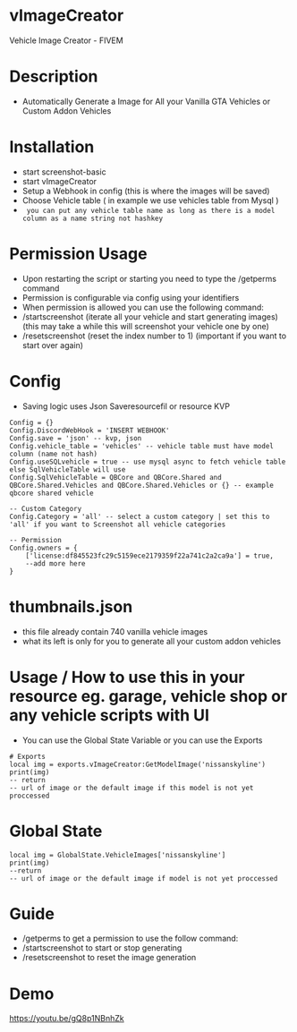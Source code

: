 # vImageCreator
Vehicle Image Creator - FIVEM

# Description
- Automatically Generate a Image for All your Vanilla GTA Vehicles or Custom Addon Vehicles

# Installation
- start screenshot-basic
- start vImageCreator
- Setup a Webhook in config (this is where the images will be saved)
- Choose Vehicle table ( in example we use vehicles table from Mysql )
- ` you can put any vehicle table name as long as there is a model column as a name string not hashkey`

# Permission Usage
- Upon restarting the script or starting you need to type the /getperms command
- Permission is configurable via config using your identifiers
- When permission is allowed you can use the following command:
- /startscreenshot (iterate all your vehicle and start generating images) (this may take a while this will screenshot your vehicle one by one)
- /resetscreenshot (reset the index number to 1) (important if you want to start over again)

# Config
- Saving logic uses Json Saveresourcefil or resource KVP
```
Config = {}
Config.DiscordWebHook = 'INSERT WEBHOOK'
Config.save = 'json' -- kvp, json
Config.vehicle_table = 'vehicles' -- vehicle table must have model column (name not hash)
Config.useSQLvehicle = true -- use mysql async to fetch vehicle table else SqlVehicleTable will use
Config.SqlVehicleTable = QBCore and QBCore.Shared and QBCore.Shared.Vehicles and QBCore.Shared.Vehicles or {} -- example qbcore shared vehicle

-- Custom Category
Config.Category = 'all' -- select a custom category | set this to 'all' if you want to Screenshot all vehicle categories

-- Permission
Config.owners = {
    ['license:df845523fc29c5159ece2179359f22a741c2a2ca9a'] = true,
    --add more here
}
```

# thumbnails.json
- this file already contain 740 vanilla vehicle images
- what its left is only for you to generate all your custom addon vehicles

# Usage / How to use this in your resource eg. garage, vehicle shop or any vehicle scripts with UI
- You can use the Global State Variable or you can use the Exports
```
# Exports
local img = exports.vImageCreator:GetModelImage('nissanskyline')
print(img)
-- return
-- url of image or the default image if this model is not yet proccessed
```
# Global State
```
local img = GlobalState.VehicleImages['nissanskyline']
print(img)
--return
-- url of image or the default image if model is not yet proccessed
```

# Guide
- /getperms to get a permission to use the follow command:
- /startscreenshot to start or stop generating
- /resetscreenshot to reset the image generation

# Demo
https://youtu.be/gQ8p1NBnhZk
